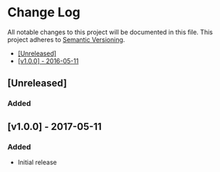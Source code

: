 # Change Log

All notable changes to this project will be documented in this file.
This project adheres to [Semantic Versioning](http://semver.org/).

 * [\[Unreleased\]](#unreleased)
 * [\[v1.0.0\] - 2016-05-11](#v100---2017-05-11)

## [Unreleased]

### Added

## [v1.0.0] - 2017-05-11

### Added

 - Initial release
